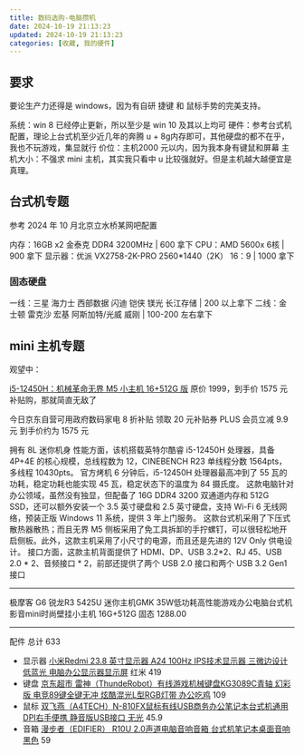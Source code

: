 ```yaml
---
title: 数码选购-电脑攒机
date: 2024-10-19 21:13:23
updated: 2024-10-19 21:13:23
categories: [收藏, 我的硬件]
---
```


## 要求

要论生产力还得是 windows，因为有自研 捷键 和 鼠标手势的完美支持。

系统：win 8 已经停止更新，所以至少是 win 10 及其以上均可
硬件：参考台式机配置，理论上台式机至少近几年的奔腾 u + 8g内存即可，其他硬盘的都不在乎，我也不玩游戏，集显就行
价位：主机2000 元以内，因为我本身有键鼠和屏幕
主机大小：不强求 mini 主机，其实我只看中 u 比较强就好。但是主机越大越便宜是真理。

<!-- more -->

## 台式机专题

参考 2024 年 10 月北京立水桥某网吧配置

内存：16GB x2 金泰克 DDR4 3200MHz | 600 拿下
CPU：AMD 5600x 6核 | 900 拿下
显示器：优派 VX2758-2K-PRO 2560*1440（2K） 16：9 | 1000 拿下

### 固态硬盘

一线：三星 海力士 西部数据 闪迪 铠侠 镁光 长江存储 | 200 以上拿下
二线：金士顿 雷克沙 宏基 阿斯加特/光威 威刚 | 100-200 左右拿下

## mini 主机专题

观望中：

[i5-12450H：机械革命无界 M5 小主机 16+512G 版](https://item.jd.com/100046370582.html) 原价 1999，到手价 1575 元补贴购，那就简直无敌了

今日京东自营可用政府数码家电 8 折补贴
领取 20 元补贴券
PLUS 会员立减 9.9 元
到手价约为 1575 元

拥有 8L 迷你机身
性能方面，该机搭载英特尔酷睿 i5-12450H 处理器，具备 4P+4E 的核心规模，总线程数为 12，CINEBENCH R23 单线程分数 1564pts，多线程 10430pts。
官方烤机 6 分钟后，i5-12450H 处理器最高冲到了 55 瓦的功耗，稳定功耗也能实现 45 瓦，稳定状态下的温度为 84 摄氏度。
这款电脑针对办公领域，虽然没有独显，但配备了 16G DDR4 3200 双通道内存和 512G SSD，还可以额外安装一个 3.5 英寸硬盘和 2.5 英寸硬盘，支持 Wi-Fi 6 无线网络，预装正版 Windows 11 系统，提供 3 年上门服务。
这款台式机采用了下压式散热器散热；而且无界 M5 侧板采用了免工具拆卸的手拧螺钉，可以很轻松地开启侧板。此外，这款主机采用了小尺寸的电源，而且还是先进的 12V Only 供电设计。
接口方面，这款主机背面提供了 HDMI、DP、USB 3.2*2、RJ 45、USB 2.0 * 2、音频接口 * 2，前部还提供了两个 USB 2.0 接口和两个 USB 3.2 Gen1 接口

- - -

极摩客 G6 锐龙R3 5425U 迷你主机GMK 35W低功耗高性能游戏办公电脑台式机影音mini时尚壁挂小主机 16G+512G 固态 1288.00

- - -

配件 总计 633

+ 显示器 [小米Redmi 23.8 英寸显示器 A24 100Hz IPS技术显示器 三微边设计 低蓝光 电脑办公显示器显示屏](https://item.jd.com/100071265059.html) 红米 419
+ 键盘 [京东超市 雷神（ThundeRobot）有线游戏机械键盘KG3089C青轴 幻彩版 电竞89键全键无冲 炫酷混光L型RGB灯带 办公吃鸡](https://item.jd.com/100016060292.html) 109
+ 鼠标 [双飞燕（A4TECH）N-810FX鼠标有线USB商务办公笔记本台式机通用DPI右手便携 静音版USB接口 无光](https://item.jd.com/65311506881.html) 45.9
+ 音箱 [漫步者（EDIFIER） R10U 2.0声道电脑音响音箱 台式机笔记本桌面音响 黑色](https://item.jd.com/136358.html) 59
